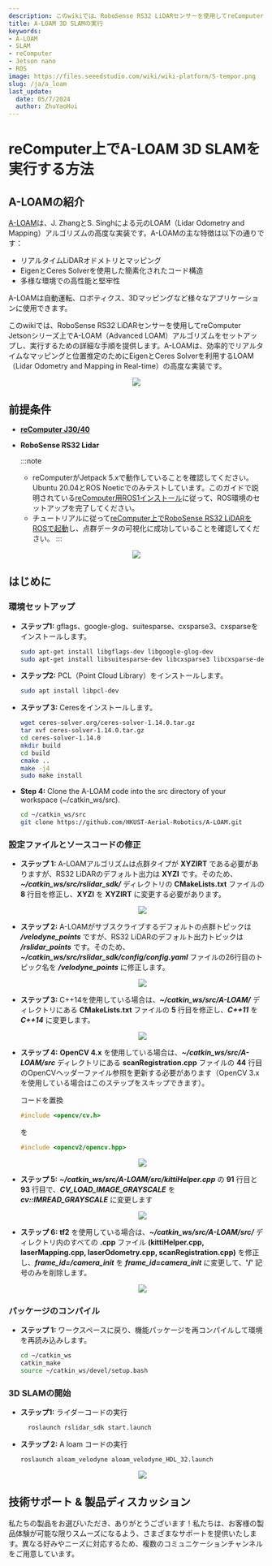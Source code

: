 ```yaml
---
description: このwikiでは、RoboSense RS32 LiDARセンサーを使用してreComputer Jetson上でA-LOAMアルゴリズムをセットアップし、実行するための詳細な手順を提供します。
title: A-LOAM 3D SLAMの実行
keywords:
- A-LOAM
- SLAM
- reComputer
- Jetson nano
- ROS
image: https://files.seeedstudio.com/wiki/wiki-platform/S-tempor.png
slug: /ja/a_loam
last_update:
  date: 05/7/2024
  author: ZhuYaoHui
---
```

# reComputer上でA-LOAM 3D SLAMを実行する方法

## A-LOAMの紹介

[A-LOAM](https://github.com/HKUST-Aerial-Robotics/A-LOAM/tree/devel)は、J. ZhangとS. Singhによる元のLOAM（Lidar Odometry and Mapping）アルゴリズムの高度な実装です。A-LOAMの主な特徴は以下の通りです：

- リアルタイムLiDARオドメトリとマッピング
- EigenとCeres Solverを使用した簡素化されたコード構造
- 多様な環境での高性能と堅牢性

A-LOAMは自動運転、ロボティクス、3Dマッピングなど様々なアプリケーションに使用できます。

このwikiでは、RoboSense RS32 LiDARセンサーを使用してreComputer Jetsonシリーズ上でA-LOAM（Advanced LOAM）アルゴリズムをセットアップし、実行するための詳細な手順を提供します。A-LOAMは、効率的でリアルタイムなマッピングと位置推定のためにEigenとCeres Solverを利用するLOAM（Lidar Odometry and Mapping in Real-time）の高度な実装です。
  <div align="center">
      <img width={800}
      src="https://files.seeedstudio.com/wiki/robotics/software/aloam/fig0.gif" />
  </div>

## 前提条件

- __[reComputer J30/40](https://www.seeedstudio.com/reComputer-J4012-p-5586.html)__

- __RoboSense RS32 Lidar__

  :::note
  - reComputerがJetpack 5.xで動作していることを確認してください。Ubuntu 20.04とROS Noeticでのみテストしています。このガイドで説明されている[reComputer用ROS1インストール](/ja/installing_ros1)に従って、ROS環境のセットアップを完了してください。
  - チュートリアルに従って[reComputer上でRoboSense RS32 LiDARをROSで起動](/ja/robosense_lidar)し、点群データの可視化に成功していることを確認してください。
  :::

<div align="center">
    <img width={700}
     src="https://files.seeedstudio.com/wiki/reComputer-Jetson/A608/recomputerj4012.jpg" />
</div>

## はじめに

### 環境セットアップ

- __ステップ1:__ gflags、google-glog、suitesparse、cxsparse3、cxsparseをインストールします。

    ```bash
    sudo apt-get install libgflags-dev libgoogle-glog-dev
    sudo apt-get install libsuitesparse-dev libcxsparse3 libcxsparse-dev
    ```

- __ステップ2:__ PCL（Point Cloud Library）をインストールします。

  ```bash
  sudo apt install libpcl-dev
  ```

- __ステップ 3:__ Ceresをインストールします。

  ```bash
  wget ceres-solver.org/ceres-solver-1.14.0.tar.gz
  tar xvf ceres-solver-1.14.0.tar.gz
  cd ceres-solver-1.14.0
  mkdir build
  cd build
  cmake ..
  make -j4 
  sudo make install
  ```

- __Step 4:__ Clone the A-LOAM code into the src directory of your workspace (~/catkin_ws/src).

  ```bash
  cd ~/catkin_ws/src
  git clone https://github.com/HKUST-Aerial-Robotics/A-LOAM.git
  ```

### 設定ファイルとソースコードの修正

- __ステップ 1:__ A-LOAMアルゴリズムは点群タイプが __XYZIRT__ である必要がありますが、RS32 LiDARのデフォルト出力は __XYZI__ です。そのため、___~/catkin_ws/src/rslidar_sdk/___ ディレクトリの __CMakeLists.txt__ ファイルの __8__ 行目を修正し、__XYZI__ を __XYZIRT__ に変更する必要があります。
  <div align="center">
      <img width={400}
      src="https://files.seeedstudio.com/wiki/robotics/software/aloam/fig1.png" />
  </div>

- __ステップ 2:__ A-LOAMがサブスクライブするデフォルトの点群トピックは ___/velodyne_points___ ですが、RS32 LiDARのデフォルト出力トピックは ___/rslidar_points___ です。そのため、___~/catkin_ws/src/rslidar_sdk/config/config.yaml___ ファイルの26行目のトピック名を ___/velodyne_points___ に修正します。
  <div align="center">
      <img width={400}
      src="https://files.seeedstudio.com/wiki/robotics/software/aloam/fig2.png" />
  </div>

- __ステップ 3:__ C++14を使用している場合は、___~/catkin_ws/src/A-LOAM/___ ディレクトリにある __CMakeLists.txt__ ファイルの __5__ 行目を修正し、___C++11___ を ___C++14___ に変更します。
  <div align="center">
      <img width={400}
      src="https://files.seeedstudio.com/wiki/robotics/software/aloam/fig3.png" />
  </div>

- __ステップ 4:__ __OpenCV 4.x__ を使用している場合は、___~/catkin_ws/src/A-LOAM/src___ ディレクトリにある __scanRegistration.cpp__ ファイルの __44__ 行目のOpenCVヘッダーファイル参照を更新する必要があります（OpenCV 3.xを使用している場合はこのステップをスキップできます）。

  コードを置換

  ```c++
  #include <opencv/cv.h>
  ```

  を

  ```c++
  #include <opencv2/opencv.hpp>
  ```

  <div align="center">
      <img width={400}
      src="https://files.seeedstudio.com/wiki/robotics/software/aloam/fig4.png" />
  </div>

- __ステップ 5:__ ___~/catkin_ws/src/A-LOAM/src/kittiHelper.cpp___ の __91__ 行目と __93__ 行目で、___CV_LOAD_IMAGE_GRAYSCALE___ を ___cv::IMREAD_GRAYSCALE___ に変更します
  <div align="center">
      <img width={400}
      src="https://files.seeedstudio.com/wiki/robotics/software/aloam/fig5.png" />
  </div>

- __ステップ 6:__ __tf2__ を使用している場合は、___~/catkin_ws/src/A-LOAM/src/___ ディレクトリ内のすべての __.cpp__ ファイル __(kittiHelper.cpp, laserMapping.cpp, laserOdometry.cpp, scanRegistration.cpp)__ を修正し、___frame_id=/camera_init___ を ___frame_id=camera_init___ に変更して、__'/'__ 記号のみを削除します。
  <div align="center">
      <img width={400}
      src="https://files.seeedstudio.com/wiki/robotics/software/aloam/fig6.png" />
  </div>

### パッケージのコンパイル

- __ステップ 1:__ ワークスペースに戻り、機能パッケージを再コンパイルして環境を再読み込みします。

  ```bash
  cd ~/catkin_ws
  catkin_make
  source ~/catkin_ws/devel/setup.bash
  ```

### 3D SLAMの開始

- __ステップ1:__ ライダーコードの実行

  ```bash
    roslaunch rslidar_sdk start.launch
  ```

- __ステップ 2:__ A loam コードの実行

  ```bash
  roslaunch aloam_velodyne aloam_velodyne_HDL_32.launch
  ```

  <div align="center">
      <img width={800}
      src="https://files.seeedstudio.com/wiki/robotics/software/aloam/fig7.png" />
  </div>

## 技術サポート & 製品ディスカッション

私たちの製品をお選びいただき、ありがとうございます！私たちは、お客様の製品体験が可能な限りスムーズになるよう、さまざまなサポートを提供いたします。異なる好みやニーズに対応するため、複数のコミュニケーションチャンネルをご用意しています。

<div class="button_tech_support_container">
<a href="https://forum.seeedstudio.com/" class="button_forum"></a>
<a href="https://www.seeedstudio.com/contacts" class="button_email"></a>
</div>

<div class="button_tech_support_container">
<a href="https://discord.gg/eWkprNDMU7" class="button_discord"></a>
<a href="https://github.com/Seeed-Studio/wiki-documents/discussions/69" class="button_discussion"></a>
</div>
